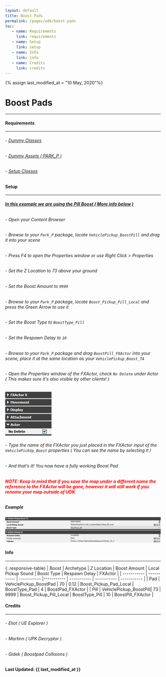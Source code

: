 ```yaml
---
layout: default
title: Boost Pads
permalink: /pages/udk/boost-pads
toc:
   - name: Requirements
     link: requirements
   - name: Setup
     link: setup
   - name: Info
     link: info
   - name: Credits
     link: credits
---
```

{% assign last_modified_at = "10 May, 2020"%}
# Boost Pads

---

#### Requirements

---

###### - [Dummy Classes](/pages/assets/dummy-classes "Dummy Classes")
###### - [Dummy Assets ( PARK_P )](/pages/assets/dummy-assets "Dummy Assets")
###### - [Setup Classes](/pages/udk/setup-classes "Setup Classes") 

#### Setup

---
###### <span style="text-decoration:underline;font-weight:bold;">In this example we are using the Pill Boost ( More info below )</span>

###### - Open your Content Browser
###### - Browse to your ```Park_P``` package, locate ```VehiclePickup_BoostPill``` and drag it into your scene
###### - Press F4 to open the Properties window or use Right Click > Properties
###### - Set the Z Location to 73 above your ground
###### - Set the Boost Amount to ```9999```
###### - Browse to your ```Park_P``` package, locate ```Boost_Pickup_Pill_Local``` and press the Green Arrow to use it
###### - Set the Boost Type to ```BoostType_Pill```
###### - Set the Respawn Delay to ```10```
###### - Browse to your ```Park_P``` package and drag ```BoostPill_FXActor``` into your scene, place it at the same location as your ```VehiclePickup_Boost_TA```
###### - Open the Properties window of the FXActor, check ```No Delete``` under Actor ( This makes sure it's also visible by other clients! )
   ![FXActor Example](/assets/img/fxactor_example.png "FXActor Example")
###### - Type the name of the FXActor you just placed in the FXActor input of the ```VehiclePickUp_Boost``` properties ( You can see the name by selecting it )
###### - And that's it! You now have a fully working Boost Pad
###### <span style="color:red;">***NOTE: Keep in mind that if you save the map under a different name the reference to the FXActor will be gone, however it will still work if you rename your map outside of UDK***</span>

##### Example

![Boost Pad Example](/assets/img/boostpill_example.png "Boost Pad Example")

#### Info

---

{:.responsive-table}
| Boost | Archetype | Z Location | Boost Amount | Local Pickup Sound | Boost Type | Respawn Delay | FXActor |
| ----------- | ----------- | ----------- |----------- | ----------- | ----------- | ----------- |
| Pad | VehiclePickup_BoostPad | 70 | 0.12 | Boost_Pickup_Pad_Local | BoostType_Pad | 4 | BoostPad_FXActor |
| Pill | VehiclePickup_BoostPill| 73 | 9999 | Boost_Pickup_Pill_Local | BoostType_Pill | 10 | BoostPill_FXActor |

#### Credits

---

###### - Eliot ( UE Explorer )
###### - Martinn ( UPK Decryptor )
###### - Gidek ( Boostpad Collisions )

**Last Updated: {{ last_modified_at }}**